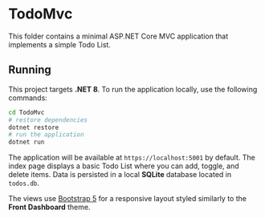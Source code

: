 # TodoMvc

This folder contains a minimal ASP.NET Core MVC application that implements a simple Todo List.

## Running

This project targets **.NET 8**. To run the application locally, use the following commands:

```bash
cd TodoMvc
# restore dependencies
dotnet restore
# run the application
dotnet run
```

The application will be available at `https://localhost:5001` by default. The index page displays a basic Todo List where you can add, toggle, and delete items. Data is persisted in a local **SQLite** database located in `todos.db`.

The views use [Bootstrap 5](https://getbootstrap.com/) for a responsive layout styled similarly to the **Front Dashboard** theme.
